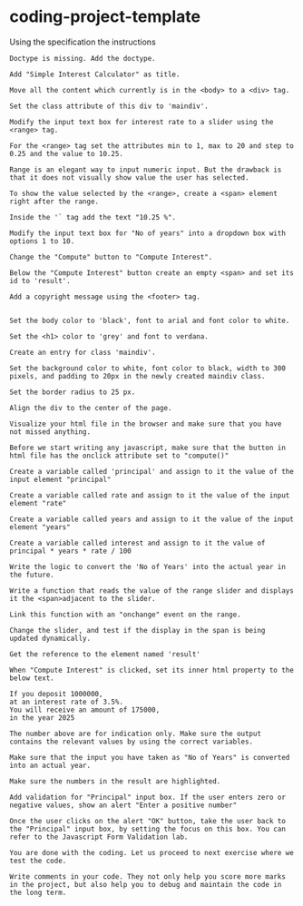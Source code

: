 # coding-project-template

Using the specification the instructions


    Doctype is missing. Add the doctype.

    Add "Simple Interest Calculator" as title.

    Move all the content which currently is in the <body> to a <div> tag.

    Set the class attribute of this div to 'maindiv'.

    Modify the input text box for interest rate to a slider using the <range> tag.

    For the <range> tag set the attributes min to 1, max to 20 and step to 0.25 and the value to 10.25.

    Range is an elegant way to input numeric input. But the drawback is that it does not visually show value the user has selected.

    To show the value selected by the <range>, create a <span> element right after the range.

    Inside the '` tag add the text "10.25 %".

    Modify the input text box for "No of years" into a dropdown box with options 1 to 10.

    Change the "Compute" button to "Compute Interest".

    Below the "Compute Interest" button create an empty <span> and set its id to 'result'.

    Add a copyright message using the <footer> tag.


    Set the body color to 'black', font to arial and font color to white.

    Set the <h1> color to 'grey' and font to verdana.

    Create an entry for class 'maindiv'.

    Set the background color to white, font color to black, width to 300 pixels, and padding to 20px in the newly created maindiv class.

    Set the border radius to 25 px.

    Align the div to the center of the page.

    Visualize your html file in the browser and make sure that you have not missed anything.

    Before we start writing any javascript, make sure that the button in html file has the onclick attribute set to "compute()"

    Create a variable called 'principal' and assign to it the value of the input element "principal"

    Create a variable called rate and assign to it the value of the input element "rate"

    Create a variable called years and assign to it the value of the input element "years"

    Create a variable called interest and assign to it the value of principal * years * rate / 100

    Write the logic to convert the 'No of Years' into the actual year in the future.

    Write a function that reads the value of the range slider and displays it the <span>adjacent to the slider.

    Link this function with an "onchange" event on the range.

    Change the slider, and test if the display in the span is being updated dynamically.

    Get the reference to the element named 'result'
    
    When "Compute Interest" is clicked, set its inner html property to the below text.

    If you deposit 1000000,
    at an interest rate of 3.5%.
    You will receive an amount of 175000,
    in the year 2025

    The number above are for indication only. Make sure the output contains the relevant values by using the correct variables.

    Make sure that the input you have taken as "No of Years" is converted into an actual year.

    Make sure the numbers in the result are highlighted.

    Add validation for "Principal" input box. If the user enters zero or negative values, show an alert "Enter a positive number"

    Once the user clicks on the alert "OK" button, take the user back to the "Principal" input box, by setting the focus on this box. You can refer to the Javascript Form Validation lab.

    You are done with the coding. Let us proceed to next exercise where we test the code.
    
    Write comments in your code. They not only help you score more marks in the project, but also help you to debug and maintain the code in the long term.
